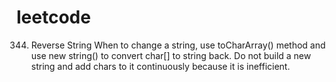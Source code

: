 # leetcode

344. Reverse String
When to change a string, use toCharArray() method and use new string() to convert char[] to string back. Do not build a new string and add chars to it continuously because it is inefficient.